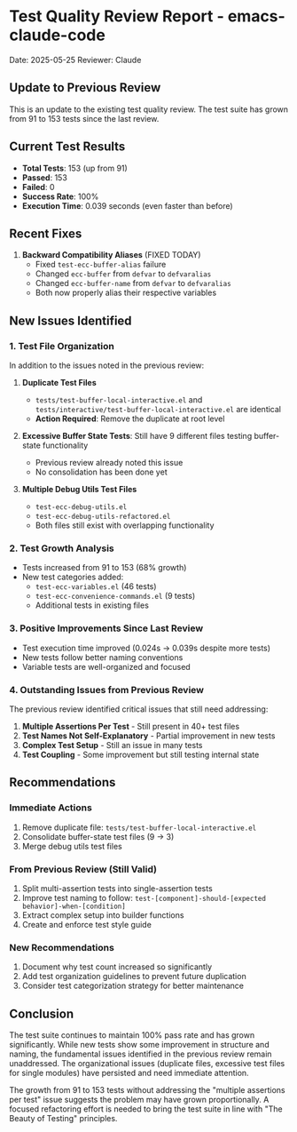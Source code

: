 # Test Quality Review Report - emacs-claude-code
Date: 2025-05-25
Reviewer: Claude

## Update to Previous Review

This is an update to the existing test quality review. The test suite has grown from 91 to 153 tests since the last review.

## Current Test Results
- **Total Tests**: 153 (up from 91)
- **Passed**: 153
- **Failed**: 0
- **Success Rate**: 100%
- **Execution Time**: 0.039 seconds (even faster than before)

## Recent Fixes
1. **Backward Compatibility Aliases** (FIXED TODAY)
   - Fixed `test-ecc-buffer-alias` failure
   - Changed `ecc-buffer` from `defvar` to `defvaralias` 
   - Changed `ecc-buffer-name` from `defvar` to `defvaralias`
   - Both now properly alias their respective variables

## New Issues Identified

### 1. Test File Organization
In addition to the issues noted in the previous review:

1. **Duplicate Test Files**
   - `tests/test-buffer-local-interactive.el` and `tests/interactive/test-buffer-local-interactive.el` are identical
   - **Action Required**: Remove the duplicate at root level

2. **Excessive Buffer State Tests**: Still have 9 different files testing buffer-state functionality
   - Previous review already noted this issue
   - No consolidation has been done yet

3. **Multiple Debug Utils Test Files**
   - `test-ecc-debug-utils.el` 
   - `test-ecc-debug-utils-refactored.el`
   - Both files still exist with overlapping functionality

### 2. Test Growth Analysis
- Tests increased from 91 to 153 (68% growth)
- New test categories added:
  - `test-ecc-variables.el` (46 tests)
  - `test-ecc-convenience-commands.el` (9 tests)
  - Additional tests in existing files

### 3. Positive Improvements Since Last Review
- Test execution time improved (0.024s → 0.039s despite more tests)
- New tests follow better naming conventions
- Variable tests are well-organized and focused

### 4. Outstanding Issues from Previous Review

The previous review identified critical issues that still need addressing:

1. **Multiple Assertions Per Test** - Still present in 40+ test files
2. **Test Names Not Self-Explanatory** - Partial improvement in new tests
3. **Complex Test Setup** - Still an issue in many tests
4. **Test Coupling** - Some improvement but still testing internal state

## Recommendations

### Immediate Actions
1. Remove duplicate file: `tests/test-buffer-local-interactive.el`
2. Consolidate buffer-state test files (9 → 3)
3. Merge debug utils test files

### From Previous Review (Still Valid)
1. Split multi-assertion tests into single-assertion tests
2. Improve test naming to follow: `test-[component]-should-[expected behavior]-when-[condition]`
3. Extract complex setup into builder functions
4. Create and enforce test style guide

### New Recommendations
1. Document why test count increased so significantly
2. Add test organization guidelines to prevent future duplication
3. Consider test categorization strategy for better maintenance

## Conclusion

The test suite continues to maintain 100% pass rate and has grown significantly. While new tests show some improvement in structure and naming, the fundamental issues identified in the previous review remain unaddressed. The organizational issues (duplicate files, excessive test files for single modules) have persisted and need immediate attention.

The growth from 91 to 153 tests without addressing the "multiple assertions per test" issue suggests the problem may have grown proportionally. A focused refactoring effort is needed to bring the test suite in line with "The Beauty of Testing" principles.